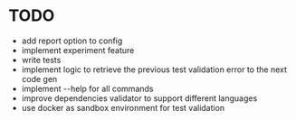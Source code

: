 # TODO

- add report option to config
- implement experiment feature
- write tests
- implement logic to retrieve the previous test validation error to the next code gen
- implement --help for all commands
- improve dependencies validator to support different languages
- use docker as sandbox environment for test validation
